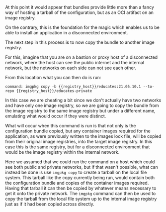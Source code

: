 At this point it would appear that bundles provide little more than a fancy
way of hosting a tarball of the configuration, but as an OCI artifact on an
image registry.

On the contrary, this is the foundation for the magic which enables us to be
able to install an application in a disconnected environment.

The next step in this process is to now copy the bundle to another image
registry.

For this, imagine that you are on a bastion or proxy host of a disconnected
network, where the host can see the public internet and the internal network,
but the networks on each side can not see each other.

From this location what you can then do is run:

```terminal:execute
command: imgpkg copy -b {{registry_host}}/educates:21.05.10.1 --to-repo {{registry_host}}/educates-private
```

In this case we are cheating a bit since we don't actually have two networks
and have only one image registry, so we are going to copy the bundle from the
image registry to the same image registry but under a different name,
emulating what would occur if they were distinct.

What will occur when this command is run is that not only is the configuration
bundle copied, but any container images required for the application, as were
previously written to the images lock file, will be copied from their original
image registries, into the target image registry. In this case this is the
same registry, but for a disconnected environment that would be the image
registry within the internal network.

Here we assumed that we could run the command on a host which could see both
public and private networks, but if that wasn't possible, what can instead be
done is use ``imgpkg copy`` to create a tarball on the local file system. This
tarball like the copy currently being run, would contain both the
configuration bundle and copies of the container images required. Having that
tarball it can then be copied by whatever means necessary to get it onto the
private network. The ``imgpkg`` command can then be used to copy the tarball
from the local file system up to the internal image registry just as if it had
been copied across directly.
